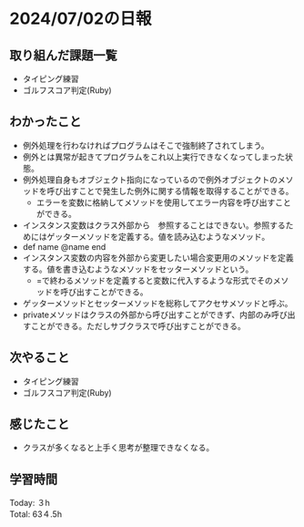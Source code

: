 # 2024/07/02の日報
## 取り組んだ課題一覧
* タイピング練習
* ゴルフスコア判定(Ruby)
## わかったこと
* 例外処理を行わなければプログラムはそこで強制終了されてしまう。
* 例外とは異常が起きてプログラムをこれ以上実行できなくなってしまった状態。
* 例外処理自身もオブジェクト指向になっているので例外オブジェクトのメソッドを呼び出すことで発生した例外に関する情報を取得することができる。
  *  エラーを変数に格納してメソッドを使用してエラー内容を呼び出すことができる。
*  インスタンス変数はクラス外部から　参照することはできない。参照するためにはゲッターメソッドを定義する。値を読み込むようなメソッド。
  *  def name @name end
* インスタンス変数の内容を外部から変更したい場合変更用のメソッドを定義する。値を書き込むようなメソッドをセッターメソッドという。
  *  =で終わるメソッドを定義すると変数に代入するような形式でそのメソッドを呼び出すことができる。
*  ゲッターメソッドとセッターメソッドを総称してアクセサメソッドと呼ぶ。
*  privateメソッドはクラスの外部から呼び出すことができず、内部のみ呼び出すことができる。ただしサブクラスで呼び出すことができる。

## 次やること
* タイピング練習
* ゴルフスコア判定(Ruby)
## 感じたこと
* クラスが多くなると上手く思考が整理できなくなる。
## 学習時間
Today: ３h<br>
Total: 63４.5h
